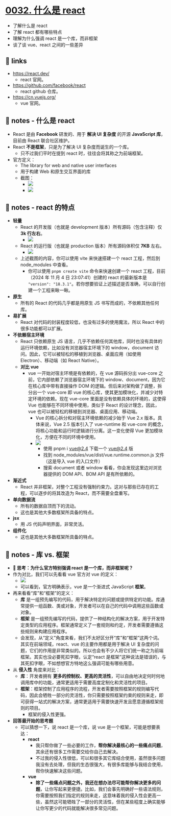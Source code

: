 # [0032. 什么是 react](https://github.com/Tdahuyou/react/tree/main/0032.%20%E4%BB%80%E4%B9%88%E6%98%AF%20react)

- 了解什么是 react
- 了解 react 都有哪些特点
- 理解为什么强调 react 是一个库，而非框架
- 谈了谈 vue、react 之间的一些差异

## 🔗 links

- https://react.dev/
  - react 官网。
- https://github.com/facebook/react
  - react github 仓库。
- https://cn.vuejs.org/
  - vue 官网。

## 📒 notes - 什么是 react

- React 是由 **Facebook** 研发的、用于 **解决 UI 复杂度** 的开源 **JavaScript 库**，目前由 React 联合社区维护。
- React **不是框架**，只是为了解决 UI 复杂度而诞生的一个库。
  - 只不过我们平时在提到 react 时，往往会将其称之为前端框架。
- 官方定义：
  - The library for web and native user interfaces
  - 用于构建 Web 和原生交互界面的库
  - 截图：
    - ![](md-imgs/2024-11-04-22-18-58.png)
    - ![](md-imgs/2024-11-04-22-16-33.png)

## 📒 notes - react 的特点

- **轻量**
  - React 的开发版（也就是 development 版本）所有源码（包含注释）仅 **3k 行左右**。
    - ![](md-imgs/2024-11-04-23-06-03.png)
  - React 的运行版（也就是 production 版本）所有源码体积仅 **7KB** 左右。
    - ![](md-imgs/2024-11-04-23-04-35.png)
  - 上述截图的内容，你可以使用 vite 来快速搭建一个 react 工程，然后到 node_modules 中查看。
    - 你可以使用 `pnpm create vite` 命令来快速创建一个 react 工程，目前（2024 年 11 月 4 日 23:07:41）创建的 react 的最新版本是 `"version": "18.3.1"`。若你想要验证上述描述是否准确，可以自行创建一个工程来瞅一瞅。
- **原生**
  - 所有的 React 的代码几乎都是用原生 JS 书写而成的，不依赖其他任何库。
- **易扩展**
  - React 对代码的封装程度较低，也没有过多的使用魔法，所以 React 中的很多功能都可以扩展。
- **不依赖宿主环境**
  - React 只依赖原生 JS 语言，几乎不依赖任何其他库，同时也没有具体的运行环境依赖，比如没有浏览器宿主环境下的 window，document 访问。因此，它可以被轻松的移植到浏览器、桌面应用（如使用 Electron）、移动端（如 React Native）。
  - **对比 vue**
    - vue 一开始对宿主环境是有依赖的，在 vue 源码拆分出 vue-core 之前，它内部依赖了浏览器宿主环境下的 window、document，因为它在核心库中带有直接操作 DOM 的逻辑。但后来对架构做了调整，拆分出一个 vue-core 即 vue 的核心库，使其更加模块化，并减少对特定环境的依赖。现在 vue-core 里面是没有依赖具体的环境的，这使得 Vue 也能够在不同环境中使用，类似于 React 的设计理念，因此，vue 也可以被轻松的移植到浏览器、桌面应用、移动端。
      - Vue 的核心拆分和对宿主环境依赖的减少始于 Vue 2.x 版本。具体来说，Vue 2.5 版本引入了 vue-runtime 和 vue-core 的概念，将核心功能和运行时逻辑进行分离。这一变化使得 Vue 更加模块化，方便在不同的环境中使用。
      - ![](md-imgs/2024-11-05-07-32-51.png)
        - 使用 pnpm i vue@2.4 下载一个 vue@2.4 版
        - 找到 node_modules/vue/dist/vue.runtime.common.js 文件（这是导入 vue 的入口文件）
        - 搜索 document 或者 window 看看，你会发现这里边对浏览器提供的 DOM API、BOM API 是有所依赖的。
- **渐近式**
  - React 并非框架，对整个工程没有强制约束力。这对与那些已存在的工程，可以逐步的将其改造为 React，而不需要全盘重写。
- **单向数据流**
  - 所有的数据自顶而下的流动。
  - 这也是其他大多数框架所具备的特点。
- **jsx**
  - 用 JS 代码声明界面，非常灵活。
- **组件化**
  - 这也是其他大多数框架所具备的特点。

## 📒 notes - 库 vs. 框架

- **🤔 思考：为什么官方特别强调 react 是一个库，而非框架呢？**
- 作为对比，我们可以先看看 vue 官方对 vue 的定义：
  - ![](md-imgs/2024-11-04-22-22-42.png)
  - 可以看到，官方明确表示，vue 是一个渐进式 JavaScript **框架**。
- 再来看看“库”和“框架”的定义：
  - **库** 是一组预先编写的代码，用于解决特定的问题或提供特定的功能。库通常提供一组函数、类或对象，开发者可以在自己的代码中调用这些函数或对象。
  - **框架** 是一组预先编写的代码，提供了一种结构化的解决方案，用于开发特定类型的应用程序。框架通常定义了一套规则和约定，开发者需要遵循这些规则来构建应用程序。
  - 会发现，从“定义”角度来看，我们不太好区分开“库”和“框架”这两个词。其实在前端领域，react、vue 的主要作用都是用于解决 UI 复杂度的问题，它们的作用是非常类似的。所以也会有不少人将它们统一称之为前端框架。其实也没必要死扣字眼，认定“react 是框架”这种说法是错误的，与其死扣字眼，不如想想官方特地这么强调可能有哪些用意。
- 从 **侵入性** 角度来对比：
  - **库**：开发者拥有 **更多的控制权、更高的灵活性**，可以自由地决定何时何地调用库中的功能，通常更适用于需要高度定制化和灵活性的项目。
  - **框架**：框架控制了应用程序的流程，开发者需要按照框架的规则编写代码，因此会牺牲一部分的灵活性，你只需要按照框架约束的规则来走，即可获得一站式的解决方案，通常更适用于需要快速开发且愿意遵循框架规则的项目。
    - 框架的侵入性更强。
- **回答最开始的思考题**
  - 可以猜想一下，说 react 是一个库，说 vue 是一个框架，可能是想要表达：
    - **react**
      - 我只帮你做了一些必要的工作，**帮你解决最核心的一些痛点问题**，其余还有很多工作需要交给你自己去解决。
      - 不过我的侵入性很低，可以和很多其它库结合使用，虽然很多问题我没有去处理，但我的生态很强大，有很多库能够与我结合使用，帮你快速解决这些问题。
    - **vue**
      - **除了一些痛点问题之外，我还在想办法尽可能帮你解决更多的问题**，让你写起来更便捷。比如，我们会事先明确好一些语法规则，你需要按照我们指定的规则来走，这意味着我的侵入性会更高一些，虽然这可能牺牲了一部分的灵活性，但在某些程度上确实能够让你写更少的代码就能解决很多常见问题。